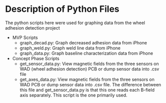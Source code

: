 # Description of Python Files 
The python scripts here were used for graphing data from the wheel adhesion detection project

* MVP Scripts
    * graph_decad.py: Graph decreased adhesion data from iPhone
    * graph_weld.py: Graph weld line data from iPhone
    * graph_data.py: Graph baseline characterization data from iPhone
* Concept Phase Scripts
    * get_sensor_data.py: View magnetic fields from the three sensors on WAD (wheel adhesion detection) PCB or dump sensor data into .csv file 
    * get_axes_data.py: View magnetic fields from the three sensors on WAD PCB or dump sensor data into .csv file. The difference between this file and get_sensor_data.py is that this one reads each B-field axis separately. This script is the one primarily used.
